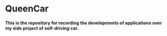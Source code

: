 # QueenCar
#### This is the repository for recording the developments of applications over my side project of self-driving car. 
